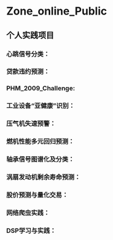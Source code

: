 # Zone_online_Public

## 个人实践项目

### 心跳信号分类：

### 贷款违约预测：

### PHM_2009_Challenge:

### 工业设备“亚健康”识别：

### 压气机失速预警：

### 燃机性能多元回归预测：

### 轴承信号图谱化及分类：

### 涡扇发动机剩余寿命预测：

### 股价预测与量化交易：

### 网络爬虫实践：

### DSP学习与实践：



